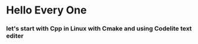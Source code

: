 <H1>Hello  Every One </H1>
<h3>let's start with Cpp in Linux with Cmake and using Codelite text editer</h3>




